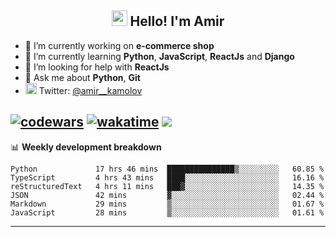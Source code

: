 <h2 align="center"><img src="https://media.giphy.com/media/hvRJCLFzcasrR4ia7z/giphy.gif" width="25px"> Hello! I'm Amir</h2>

- 🔭 I’m currently working on **e-commerce shop**
- 🌱 I’m currently learning **Python**, **JavaScript**, **ReactJs** and **Django**
- 🤔 I’m looking for help with **ReactJs**
- 💬 Ask me about **Python**, **Git**
- <img alt="Amir Kamolov | Twitter" width="18px" src="https://raw.githubusercontent.com/peterthehan/peterthehan/master/assets/twitter.svg" /> Twitter: [@amir__kamolov ](https://twitter.com/amir__kamolov)

[![codewars](https://www.codewars.com/users/Kamolov%20Amir/badges/micro)](https://www.codewars.com/users/Kamolov%20Amir)
[![wakatime](https://wakatime.com/badge/user/12da36de-2fca-4ef2-bb44-ec10c4750b61.svg)](https://wakatime.com/@12da36de-2fca-4ef2-bb44-ec10c4750b61)
![](https://komarev.com/ghpvc/?username=Amir0715&style=flat-square)
---

📊 **Weekly development breakdown**
<!--START_SECTION:waka-->

```text
Python             17 hrs 46 mins  ███████████████▒░░░░░░░░░   60.85 %
TypeScript         4 hrs 43 mins   ████░░░░░░░░░░░░░░░░░░░░░   16.16 %
reStructuredText   4 hrs 11 mins   ███▓░░░░░░░░░░░░░░░░░░░░░   14.35 %
JSON               42 mins         ▓░░░░░░░░░░░░░░░░░░░░░░░░   02.44 %
Markdown           29 mins         ▒░░░░░░░░░░░░░░░░░░░░░░░░   01.67 %
JavaScript         28 mins         ▒░░░░░░░░░░░░░░░░░░░░░░░░   01.61 %
```

<!--END_SECTION:waka-->

---

